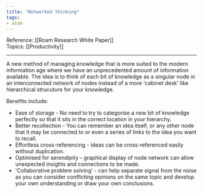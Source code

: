 ```yaml
---
title: "Networked thinking"
tags:
- atom
---
```

Reference:  [[Roam Research White Paper]]  
Topics:  [[Productivity]]  

---

A new method of managing knowledge that is more suited to the modern information age where we have an unprecedented amount of information available. The idea is to think of each bit of knowledge as a singular node in an interconnected network of nodes instead of a more 'cabinet desk' like hierarchical strucuture for your knowledge.  

Benefits include:
- Ease of storage - No need to try to categorise a new bit of knowledge perfectly so that it sits in the correct location in your hierarchy.
- Better recollection - You can remember an idea itself, or any other node that it may be connected to or even a series of links to the idea you want to recall.
- Effortless cross-referencing - ideas can be cross-referenced easily without duplication.
- Optimised for serendipity - graphical display of node network can allow unexpected insights and connections to be made.
- 'Collaborative problem solving' - can help separate signal from the noise as you can consider conflicting opinions on the same topic and develop your own understanding or draw your own conclusions.